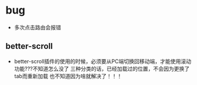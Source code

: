 # bug

* 多次点击路由会报错

## better-scroll

* better-scroll插件的使用的时候，必须要从PC端切换回移动端，才能使用滚动功能???不知道怎么没了
三种分类的话，已经加载过的位置，不会因为更换了tab而重新加载 也不知道因为啥就解决了！！！